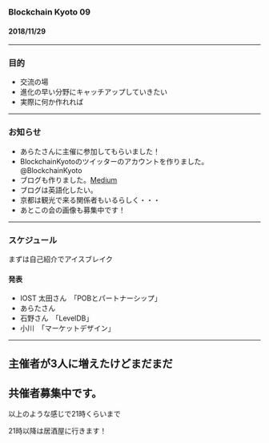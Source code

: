 ### Blockchain Kyoto 09

#### 2018/11/29

---  
### 目的

* 交流の場     
* 進化の早い分野にキャッチアップしていきたい
* 実際に何か作れれば    
     
---    
### お知らせ
* あらたさんに主催に参加してもらいました！
* BlockchainKyotoのツイッターのアカウントを作りました。@BlockchainKyoto         
* ブログも作りました。[Medium](https://medium.com/@BlockchainKyoto)       
* ブログは英語化したい。      
* 京都は観光で来る関係者もいるらしく・・・       
* あとこの会の画像も募集中です！      
       
---        
       
### スケジュール

まずは自己紹介でアイスブレイク     

#### 発表
* IOST 太田さん　「POBとパートナーシップ」             
* あらたさん        
* 石野さん　「LevelDB」        
* 小川　「マーケットデザイン」      
      
---

## 主催者が3人に増えたけどまだまだ
## 共催者募集中です。       
      
以上のような感じで21時くらいまで      
      
21時以降は居酒屋に行きます！      
     
    
     
